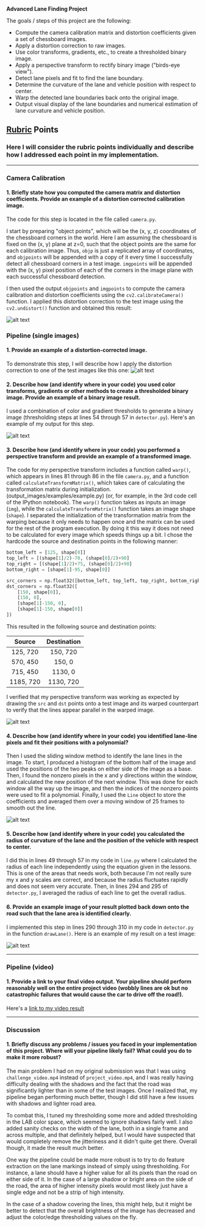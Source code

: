 **Advanced Lane Finding Project**

The goals / steps of this project are the following:

* Compute the camera calibration matrix and distortion coefficients given a set of chessboard images.
* Apply a distortion correction to raw images.
* Use color transforms, gradients, etc., to create a thresholded binary image.
* Apply a perspective transform to rectify binary image ("birds-eye view").
* Detect lane pixels and fit to find the lane boundary.
* Determine the curvature of the lane and vehicle position with respect to center.
* Warp the detected lane boundaries back onto the original image.
* Output visual display of the lane boundaries and numerical estimation of lane curvature and vehicle position.

## [Rubric](https://review.udacity.com/#!/rubrics/571/view) Points

### Here I will consider the rubric points individually and describe how I addressed each point in my implementation.  

---

### Camera Calibration

#### 1. Briefly state how you computed the camera matrix and distortion coefficients. Provide an example of a distortion corrected calibration image.

The code for this step is located in the file called `camera.py`.  

I start by preparing "object points", which will be the (x, y, z) coordinates of the chessboard corners in the world. Here I am assuming the chessboard is fixed on the (x, y) plane at z=0, such that the object points are the same for each calibration image.  Thus, `objp` is just a replicated array of coordinates, and `objpoints` will be appended with a copy of it every time I successfully detect all chessboard corners in a test image.  `imgpoints` will be appended with the (x, y) pixel position of each of the corners in the image plane with each successful chessboard detection.  

I then used the output `objpoints` and `imgpoints` to compute the camera calibration and distortion coefficients using the `cv2.calibrateCamera()` function.  I applied this distortion correction to the test image using the `cv2.undistort()` function and obtained this result:

![alt text](./output_images/test_undistorted.jpg)

### Pipeline (single images)

#### 1. Provide an example of a distortion-corrected image.

To demonstrate this step, I will describe how I apply the distortion correction to one of the test images like this one:
![alt text](./output_images/undistorted.jpg)

#### 2. Describe how (and identify where in your code) you used color transforms, gradients or other methods to create a thresholded binary image.  Provide an example of a binary image result.

I used a combination of color and gradient thresholds to generate a binary image (thresholding steps at lines 54 through 57 in `detector.py`).  Here's an example of my output for this step.

![alt text](./output_images/threshold.jpg)

#### 3. Describe how (and identify where in your code) you performed a perspective transform and provide an example of a transformed image.

The code for my perspective transform includes a function called `warp()`, which appears in lines 81 through 86 in the file `camera.py`, and a function called `calculateTransformMatrix()`, which takes care of calculating the transformation matrix during initialization. (output_images/examples/example.py) (or, for example, in the 3rd code cell of the IPython notebook).  The `warp()` function takes as inputs an image (`img`), while the `calculateTransformMatrix()` function takes an image shape (`shape`). I separated the initialization of the transformation matrix from the warping because it only needs to happen once and the matrix can be used for the rest of the program execution. By doing it this way it does not need to be calculated for every image which speeds things up a bit. I chose the hardcode the source and destination points in the following manner:

```python
bottom_left = [125, shape[0]]
top_left = [(shape[1]/2)-70, (shape[0]/2)+90]
top_right = [(shape[1]/2)+75, (shape[0]/2)+90]
bottom_right = [shape[1]-95, shape[0]]

src_corners = np.float32([bottom_left, top_left, top_right, bottom_right])
dst_corners = np.float32([
    [150, shape[0]],
    [150, 0],
    [shape[1]-150, 0],
    [shape[1]-150, shape[0]]
])
```

This resulted in the following source and destination points:

| Source        | Destination   |
|:-------------:|:-------------:|
| 125, 720      | 150, 720      |
| 570, 450      | 150, 0        |
| 715, 450      | 1130, 0       |
| 1185, 720     | 1130, 720     |

I verified that my perspective transform was working as expected by drawing the `src` and `dst` points onto a test image and its warped counterpart to verify that the lines appear parallel in the warped image.

![alt text](./output_images/warped.jpg)

#### 4. Describe how (and identify where in your code) you identified lane-line pixels and fit their positions with a polynomial?

Then I used the sliding window method to identify the lane lines in the image. To start, I produced a histogram of the bottom half of the image and used the positions of the two peaks on either side of the image as a base. Then, I found the nonzero pixels in the x and y directions within the window, and calculated the new position of the next window. This was done for each window all the way up the image, and then the indices of the nonzero points were used to fit a polynomial. Finally, I used the `Line` object to store the coefficients and averaged them over a moving window of 25 frames to smooth out the line.

![alt text](./output_images/polynomials.jpg)

#### 5. Describe how (and identify where in your code) you calculated the radius of curvature of the lane and the position of the vehicle with respect to center.

I did this in lines 49 through 57 in my code in `line.py` where I calculated the radius of each line independently using the equation given in the lessons. This is one of the areas that needs work, both because I'm not really sure my x and y scales are correct, and because the radius fluctuates rapidly and does not seem very accurate. Then, in lines 294 and 295 of `detector.py`, I averaged the radius of each line to get the overall radius.

#### 6. Provide an example image of your result plotted back down onto the road such that the lane area is identified clearly.

I implemented this step in lines 290 through 310 in my code in `detector.py` in the function `drawLane()`.  Here is an example of my result on a test image:

![alt text](./output_images/lane.jpg)

---

### Pipeline (video)

#### 1. Provide a link to your final video output.  Your pipeline should perform reasonably well on the entire project video (wobbly lines are ok but no catastrophic failures that would cause the car to drive off the road!).

Here's a [link to my video result](./output_video.mp4)

---

### Discussion

#### 1. Briefly discuss any problems / issues you faced in your implementation of this project.  Where will your pipeline likely fail?  What could you do to make it more robust?

The main problem I had on my original submission was that I was using `challenge_video.mp4` instead of `project_video.mp4`, and I was really having difficulty dealing with the shadows and the fact that the road was significantly lighter than in some of the test images. Once I realized that, my pipeline began performing much better, though I did still have a few issues with shadows and lighter road area.

To combat this, I tuned my thresholding some more and added thresholding in the LAB color space, which seemed to ignore shadows fairly well. I also added sanity checks on the width of the lane, both in a single frame and across multiple, and that definitely helped, but I would have suspected that would completely remove the jitteriness and it didn't quite get there. Overall though, it made the result much better.

One way the pipeline could be made more robust is to try to do feature extraction on the lane markings instead of simply using thresholding. For instance, a lane should have a higher value for all its pixels than the road on either side of it. In the case of a large shadow or bright area on the side of the road, the area of higher intensity pixels would most likely just have a single edge and not be a strip of high intensity.

In the case of a shadow covering the lines, this might help, but it might be better to detect that the overall brightness of the image has decreased and adjust the color/edge thresholding values on the fly.
